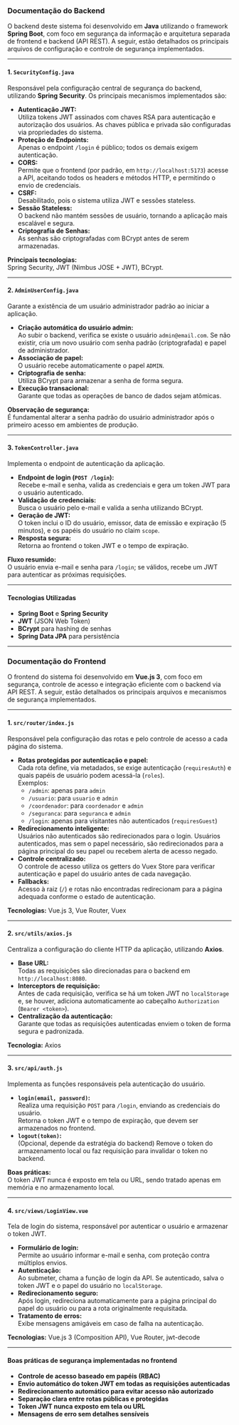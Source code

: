 ### Documentação do Backend

O backend deste sistema foi desenvolvido em **Java** utilizando o framework **Spring Boot**, com foco em segurança da informação e arquitetura separada de frontend e backend (API REST). A seguir, estão detalhados os principais arquivos de configuração e controle de segurança implementados.

---

#### 1. `SecurityConfig.java`

Responsável pela configuração central de segurança do backend, utilizando **Spring Security**. Os principais mecanismos implementados são:

- **Autenticação JWT:**  
  Utiliza tokens JWT assinados com chaves RSA para autenticação e autorização dos usuários. As chaves pública e privada são configuradas via propriedades do sistema.
- **Proteção de Endpoints:**  
  Apenas o endpoint `/login` é público; todos os demais exigem autenticação.
- **CORS:**  
  Permite que o frontend (por padrão, em `http://localhost:5173`) acesse a API, aceitando todos os headers e métodos HTTP, e permitindo o envio de credenciais.
- **CSRF:**  
  Desabilitado, pois o sistema utiliza JWT e sessões stateless.
- **Sessão Stateless:**  
  O backend não mantém sessões de usuário, tornando a aplicação mais escalável e segura.
- **Criptografia de Senhas:**  
  As senhas são criptografadas com BCrypt antes de serem armazenadas.

**Principais tecnologias:**  
Spring Security, JWT (Nimbus JOSE + JWT), BCrypt.

---

#### 2. `AdminUserConfig.java`

Garante a existência de um usuário administrador padrão ao iniciar a aplicação.

- **Criação automática do usuário admin:**  
  Ao subir o backend, verifica se existe o usuário `admin@email.com`. Se não existir, cria um novo usuário com senha padrão (criptografada) e papel de administrador.
- **Associação de papel:**  
  O usuário recebe automaticamente o papel `ADMIN`.
- **Criptografia de senha:**  
  Utiliza BCrypt para armazenar a senha de forma segura.
- **Execução transacional:**  
  Garante que todas as operações de banco de dados sejam atômicas.

**Observação de segurança:**  
É fundamental alterar a senha padrão do usuário administrador após o primeiro acesso em ambientes de produção.

---

#### 3. `TokenController.java`

Implementa o endpoint de autenticação da aplicação.

- **Endpoint de login (`POST /login`):**  
  Recebe e-mail e senha, valida as credenciais e gera um token JWT para o usuário autenticado.
- **Validação de credenciais:**  
  Busca o usuário pelo e-mail e valida a senha utilizando BCrypt.
- **Geração de JWT:**  
  O token inclui o ID do usuário, emissor, data de emissão e expiração (5 minutos), e os papéis do usuário no claim `scope`.
- **Resposta segura:**  
  Retorna ao frontend o token JWT e o tempo de expiração.

**Fluxo resumido:**  
O usuário envia e-mail e senha para `/login`; se válidos, recebe um JWT para autenticar as próximas requisições.

---

#### Tecnologias Utilizadas

- **Spring Boot** e **Spring Security**
- **JWT** (JSON Web Token)
- **BCrypt** para hashing de senhas
- **Spring Data JPA** para persistência

---

### Documentação do Frontend

O frontend do sistema foi desenvolvido em **Vue.js 3**, com foco em segurança, controle de acesso e integração eficiente com o backend via API REST. A seguir, estão detalhados os principais arquivos e mecanismos de segurança implementados.

---

#### 1. `src/router/index.js`

Responsável pela configuração das rotas e pelo controle de acesso a cada página do sistema.

- **Rotas protegidas por autenticação e papel:**  
  Cada rota define, via metadados, se exige autenticação (`requiresAuth`) e quais papéis de usuário podem acessá-la (`roles`).  
  Exemplos:  
  - `/admin`: apenas para `admin`  
  - `/usuario`: para `usuario` e `admin`  
  - `/coordenador`: para `coordenador` e `admin`  
  - `/seguranca`: para `seguranca` e `admin`  
  - `/login`: apenas para visitantes não autenticados (`requiresGuest`)
- **Redirecionamento inteligente:**  
  Usuários não autenticados são redirecionados para o login. Usuários autenticados, mas sem o papel necessário, são redirecionados para a página principal do seu papel ou recebem alerta de acesso negado.
- **Controle centralizado:**  
  O controle de acesso utiliza os getters do Vuex Store para verificar autenticação e papel do usuário antes de cada navegação.
- **Fallbacks:**  
  Acesso à raiz (`/`) e rotas não encontradas redirecionam para a página adequada conforme o estado de autenticação.

**Tecnologias:** Vue.js 3, Vue Router, Vuex

---

#### 2. `src/utils/axios.js`

Centraliza a configuração do cliente HTTP da aplicação, utilizando **Axios**.

- **Base URL:**  
  Todas as requisições são direcionadas para o backend em `http://localhost:8080`.
- **Interceptors de requisição:**  
  Antes de cada requisição, verifica se há um token JWT no `localStorage` e, se houver, adiciona automaticamente ao cabeçalho `Authorization` (`Bearer <token>`).
- **Centralização da autenticação:**  
  Garante que todas as requisições autenticadas enviem o token de forma segura e padronizada.

**Tecnologia:** Axios

---

#### 3. `src/api/auth.js`

Implementa as funções responsáveis pela autenticação do usuário.

- **`login(email, password)`:**  
  Realiza uma requisição `POST` para `/login`, enviando as credenciais do usuário.  
  Retorna o token JWT e o tempo de expiração, que devem ser armazenados no frontend.
- **`logout(token)`:**  
  (Opcional, depende da estratégia do backend) Remove o token do armazenamento local ou faz requisição para invalidar o token no backend.

**Boas práticas:**  
O token JWT nunca é exposto em tela ou URL, sendo tratado apenas em memória e no armazenamento local.

---

#### 4. `src/views/LoginView.vue`

Tela de login do sistema, responsável por autenticar o usuário e armazenar o token JWT.

- **Formulário de login:**  
  Permite ao usuário informar e-mail e senha, com proteção contra múltiplos envios.
- **Autenticação:**  
  Ao submeter, chama a função de login da API. Se autenticado, salva o token JWT e o papel do usuário no `localStorage`.
- **Redirecionamento seguro:**  
  Após login, redireciona automaticamente para a página principal do papel do usuário ou para a rota originalmente requisitada.
- **Tratamento de erros:**  
  Exibe mensagens amigáveis em caso de falha na autenticação.

**Tecnologias:** Vue.js 3 (Composition API), Vue Router, jwt-decode

---

#### Boas práticas de segurança implementadas no frontend

- **Controle de acesso baseado em papéis (RBAC)**
- **Envio automático do token JWT em todas as requisições autenticadas**
- **Redirecionamento automático para evitar acesso não autorizado**
- **Separação clara entre rotas públicas e protegidas**
- **Token JWT nunca exposto em tela ou URL**
- **Mensagens de erro sem detalhes sensíveis**
